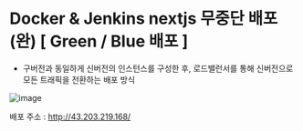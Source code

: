 # Docker & Jenkins nextjs 무중단 배포 (완) [ Green / Blue 배포 ]

- 구버전과 동일하게 신버전의 인스턴스를 구성한 후, 로드밸런서를 통해 신버전으로 모든 트래픽을 전환하는 배포 방식

![image](https://github.com/Ssuhyeong/nextjs_blue_green_deployment_Jenkins/assets/73628071/11374db6-9cfc-4226-b810-f023b9ddce3c)


배포 주소 : http://43.203.219.168/
